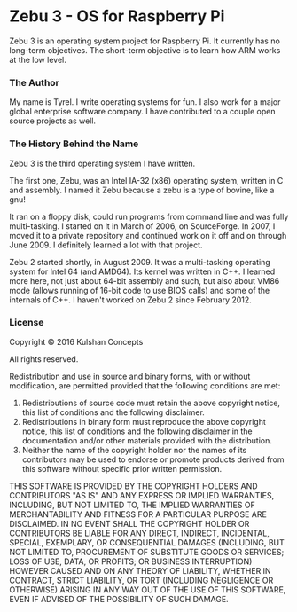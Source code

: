 # Zebu 3 - OS for Raspberry Pi

Zebu 3 is an operating system project for Raspberry Pi. It currently has no long-term objectives. The short-term objective is to learn how ARM works at the low level.

### The Author

My name is Tyrel. I write operating systems for fun. I also work for a major global enterprise software company. I have contributed to a couple open source projects as well.

### The History Behind the Name

Zebu 3 is the third operating system I have written.

The first one, Zebu, was an Intel IA-32 (x86) operating system, written in C and assembly. I named it Zebu because a zebu is a type of bovine, like a gnu!

It ran on a floppy disk, could run programs from command line and was fully multi-tasking. I started on it in March of 2006, on SourceForge. In 2007, I moved it to a private repository and continued work on it off and on through June 2009. I definitely learned a lot with that project.

Zebu 2 started shortly, in August 2009. It was a multi-tasking operating system for Intel 64 (and AMD64). Its kernel was written in C++. I learned more here, not just about 64-bit assembly and such, but also about VM86 mode (allows running of 16-bit code to use BIOS calls) and some of the internals of C++. I haven't worked on Zebu 2 since February 2012.

### License

Copyright &copy; 2016 Kulshan Concepts

All rights reserved.

Redistribution and use in source and binary forms, with or without modification, are permitted provided that the following conditions are met:
1. Redistributions of source code must retain the above copyright notice, this list of conditions and the following disclaimer.
2. Redistributions in binary form must reproduce the above copyright notice, this list of conditions and the following disclaimer in the documentation and/or other materials provided with the distribution.
3. Neither the name of the copyright holder nor the names of its contributors may be used to endorse or promote products derived from this software without specific prior written permission.

THIS SOFTWARE IS PROVIDED BY THE COPYRIGHT HOLDERS AND CONTRIBUTORS "AS IS" AND ANY EXPRESS OR IMPLIED WARRANTIES, INCLUDING, BUT NOT LIMITED TO, THE IMPLIED WARRANTIES OF MERCHANTABILITY AND FITNESS FOR A PARTICULAR PURPOSE ARE DISCLAIMED. IN NO EVENT SHALL THE COPYRIGHT HOLDER OR CONTRIBUTORS BE LIABLE FOR ANY DIRECT, INDIRECT, INCIDENTAL, SPECIAL, EXEMPLARY, OR CONSEQUENTIAL DAMAGES (INCLUDING, BUT NOT LIMITED TO, PROCUREMENT OF SUBSTITUTE GOODS OR SERVICES; LOSS OF USE, DATA, OR PROFITS; OR BUSINESS INTERRUPTION) HOWEVER CAUSED AND ON ANY THEORY OF LIABILITY, WHETHER IN CONTRACT, STRICT LIABILITY, OR TORT (INCLUDING NEGLIGENCE OR OTHERWISE) ARISING IN ANY WAY OUT OF THE USE OF THIS SOFTWARE, EVEN IF ADVISED OF THE POSSIBILITY OF SUCH DAMAGE.
